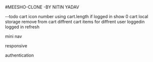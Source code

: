 #MEESHO-CLONE
-BY NITIN YADAV

--todo
cart icon number using cart.length
if logged in show 0
cart local storage
remove from cart
diffrent cart items for diffrent user loggedin
logged in refresh

mini nav

responsive

authentication
